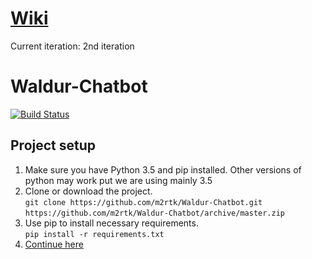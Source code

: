 # [Wiki](../../wiki)
Current iteration: 2nd iteration

# Waldur-Chatbot
[![Build Status](https://travis-ci.org/WaldurChatbot/Waldur-Chatbot.svg?branch=master)](https://travis-ci.org/WaldurChatbot/Waldur-Chatbot)

## Project setup  

1. Make sure you have Python 3.5 and pip installed. Other versions of python may work put we are using mainly 3.5
2. Clone or download the project.  
        `git clone https://github.com/m2rtk/Waldur-Chatbot.git`  
        `https://github.com/m2rtk/Waldur-Chatbot/archive/master.zip`
3. Use pip to install necessary requirements.  
        `pip install -r requirements.txt`
4. [Continue here](../../wiki/Setting-up-local-project)

